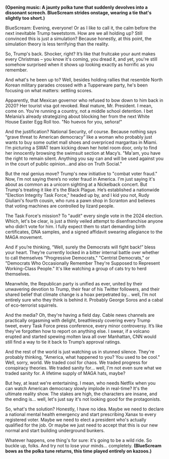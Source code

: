 **(Opening music: A jaunty polka tune that suddenly devolves into a dissonant screech. BlueScream strides onstage, wearing a tie that's slightly too short.)**

BlueScream: Evening, everyone! Or as I like to call it, the calm before the next inevitable Trump tweetstorm. How are we all holding up? Still convinced this is just a simulation? Because honestly, at this point, the simulation theory is less terrifying than the reality.

So, Trump's back. Shocker, right? It’s like that fruitcake your aunt makes every Christmas – you know it's coming, you dread it, and yet, you're still somehow surprised when it shows up looking exactly as horrific as you remember.

And what's he been up to? Well, besides holding rallies that resemble North Korean military parades crossed with a Tupperware party, he's been focusing on what matters: settling scores.

Apparently, that Mexican governor who refused to bow down to him back in 2020? Her tourist visa got revoked. Real mature, Mr. President. I mean, come on. You're running a country, not a middle school detention. I bet Melania’s already strategizing about blocking her from the next White House Easter Egg Roll too. "No huevos for you, señora!"

And the justification? National Security, of course. Because nothing says “grave threat to American democracy” like a woman who probably just wants to buy some outlet mall shoes and overpriced margaritas in Miami. I’m picturing a SWAT team kicking down her hotel room door, only to find her innocently browsing the swimsuit section at Macy’s. "Ma'am, you have the right to remain silent. Anything you say can and will be used against you in the court of public opinion…and also on Truth Social."

But the real genius move? Trump's new initiative to "combat voter fraud." Now, I’m not saying there’s no voter fraud in America. I'm just saying it's about as common as a unicorn sighting at a Nickelback concert. But Trump's treating it like it's the Black Plague. He’s established a nationwide "Election Integrity Task Force," headed up by, and I kid you not, Rudy Giuliani's fourth cousin, who runs a pawn shop in Scranton and believes that voting machines are controlled by lizard people.

The Task Force's mission? To "audit" every single vote in the 2024 election. Which, let's be clear, is just a thinly veiled attempt to disenfranchise anyone who didn’t vote for him. I fully expect them to start demanding birth certificates, DNA samples, and a signed affidavit swearing allegiance to the MAGA movement.

And if you’re thinking, “Well, surely the Democrats will fight back!” bless your heart. They’re currently locked in a bitter internal battle over whether to call themselves "Progressive Democrats," "Centrist Democrats," or "Democrats Who Occasionally Remember They're Supposed to Represent Working-Class People." It's like watching a group of cats try to herd themselves.

Meanwhile, the Republican party is unified as ever, united by their unwavering devotion to Trump, their fear of his Twitter followers, and their shared belief that climate change is a hoax perpetrated by… well, I’m not entirely sure who they think is behind it. Probably George Soros and a cabal of eco-terrorist squirrels.

And the media? Oh, they're having a field day. Cable news channels are practically orgasming with delight, breathlessly covering every Trump tweet, every Task Force press conference, every minor controversy. It’s like they’ve forgotten how to report on anything else. I swear, if a volcano erupted and started spewing molten lava all over Manhattan, CNN would still find a way to tie it back to Trump’s approval ratings.

And the rest of the world is just watching us in stunned silence. They're probably thinking, "America, what happened to you? You used to be cool." Well, sorry, world. We traded cool for chaos. We traded progress for conspiracy theories. We traded sanity for… well, I'm not even sure what we traded sanity for. A lifetime supply of MAGA hats, maybe?

But hey, at least we're entertaining. I mean, who needs Netflix when you can watch American democracy slowly implode in real-time? It's the ultimate reality show. The stakes are high, the characters are insane, and the ending is… well, let's just say it's not looking good for the protagonists.

So, what's the solution? Honestly, I have no idea. Maybe we need to declare a national mental health emergency and start prescribing Xanax to every registered voter. Maybe we need to elect a president who's actually qualified for the job. Or maybe we just need to accept that this is our new normal and start building underground bunkers.

Whatever happens, one thing's for sure: it's going to be a wild ride. So buckle up, folks. And try not to lose your minds… completely.
**(BlueScream bows as the polka tune returns, this time played entirely on kazoos.)**